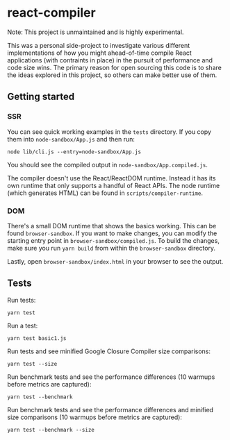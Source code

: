# react-compiler

Note: This project is unmaintained and is highly experimental.

This was a personal side-project to investigate various different implementations of how you might ahead-of-time compile React applications (with contraints in place) in the pursuit of performance and code size wins. The primary reason for open sourcing this code is to share the ideas explored in this project, so others can make better use of them.

## Getting started

### SSR

You can see quick working examples in the `tests` directory. If you copy them into `node-sandbox/App.js` and then run:

```
node lib/cli.js --entry=node-sandbox/App.js
```

You should see the compiled output in `node-sandbox/App.compiled.js`.

The compiler doesn't use the React/ReactDOM runtime. Instead it has its own runtime that only supports a handful of React
APIs. The node runtime (which generates HTML) can be found in `scripts/compiler-runtime`.

### DOM

There's a small DOM runtime that shows the basics working. This can be found `browser-sandbox`. If you want to make changes,
you can modify the starting entry point in `browser-sandbox/compiled.js`. To build the changes, make sure you run `yarn build` from within the `browser-sandbox` directory.

Lastly, open `browser-sandbox/index.html` in your browser to see the output.

## Tests

Run tests:

`yarn test`

Run a test:

`yarn test basic1.js`

Run tests and see minified Google Closure Compiler size comparisons:

`yarn test --size`

Run benchmark tests and see the performance differences (10 warmups before metrics are captured):

`yarn test --benchmark`

Run benchmark tests and see the performance differences and minified size comparisons (10 warmups before metrics are captured):

`yarn test --benchmark --size`
